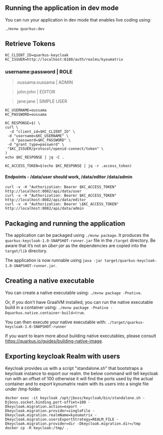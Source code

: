 ## Running the application in dev mode

You can run your application in dev mode that enables live coding using:

```
./mvnw quarkus:dev
```

## Retrieve Tokens

```
KC_CLIENT_ID=quarkus-keycloak
KC_ISSUER=http://localhost:8180/auth/realms/kyoumatrix
```

### username:password | ROLE

> oussama:oussama | ADMIN

> john:john | EDITOR

> jane:jane | SIMPLE USER

```
KC_USERNAME=oussama
KC_PASSWORD=oussama

KC_RESPONSE=$( \
curl \
  -d "client_id=$KC_CLIENT_ID" \
 -d "username=$KC_USERNAME" \
  -d "password=$KC_PASSWORD" \
 -d "grant_type=password" \
 "$KC_ISSUER/protocol/openid-connect/token" \
)
echo $KC_RESPONSE | jq -C .

KC_ACCESS_TOKEN=$(echo $KC_RESPONSE | jq -r .access_token)
```

#### Endpoints - /data/user should work, /data/editor /data/admin

```
curl -v -H "Authorization: Bearer $KC_ACCESS_TOKEN" http://localhost:8082/api/data/user
curl -v -H "Authorization: Bearer $KC_ACCESS_TOKEN" http://localhost:8082/api/data/editor
curl -v -H "Authorization: Bearer \$KC_ACCESS_TOKEN" http://localhost:8082/api/data/admin
```

## Packaging and running the application

The application can be packaged using `./mvnw package`.
It produces the `quarkus-keycloak-1.0-SNAPSHOT-runner.jar` file in the `/target` directory.
Be aware that it’s not an _über-jar_ as the dependencies are copied into the `target/lib` directory.

The application is now runnable using `java -jar target/quarkus-keycloak-1.0-SNAPSHOT-runner.jar`.

## Creating a native executable

You can create a native executable using: `./mvnw package -Pnative`.

Or, if you don't have GraalVM installed, you can run the native executable build in a container using: `./mvnw package -Pnative -Dquarkus.native.container-build=true`.

You can then execute your native executable with: `./target/quarkus-keycloak-1.0-SNAPSHOT-runner`

If you want to learn more about building native executables, please consult https://quarkus.io/guides/building-native-image.


## Exporting keycloak Realm with users

Keycloak provides us with a script "standalone.sh" that bootstraps a keycloak instance to export our realm. the below command will tell keycloak
run with an offset of 100 otherwise it will find the ports used by the actual container and to export kyoumatrix realm with its users into a single file under /tmp folder.
```$xslt
docker exec -it keycloak /opt/jboss/keycloak/bin/standalone.sh -Djboss.socket.binding.port-offset=100 -Dkeycloak.migration.action=export -Dkeycloak.migration.provider=singleFile -Dkeycloak.migration.realmName=kyoumatrix -Dkeycloak.migration.usersExportStrategy=REALM_FILE -Dkeycloak.migration.provider=dir -Dkeycloak.migration.dir=/tmp
docker cp -R keycloak:/tmp/ .
```
